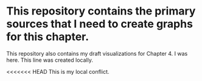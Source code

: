 # This repository contains the primary sources that I need to create graphs for this chapter.
This repository also contains my draft visualizations for Chapter 4.
I was here.
This line was created locally.

<<<<<<< HEAD
This is my local conflict.
